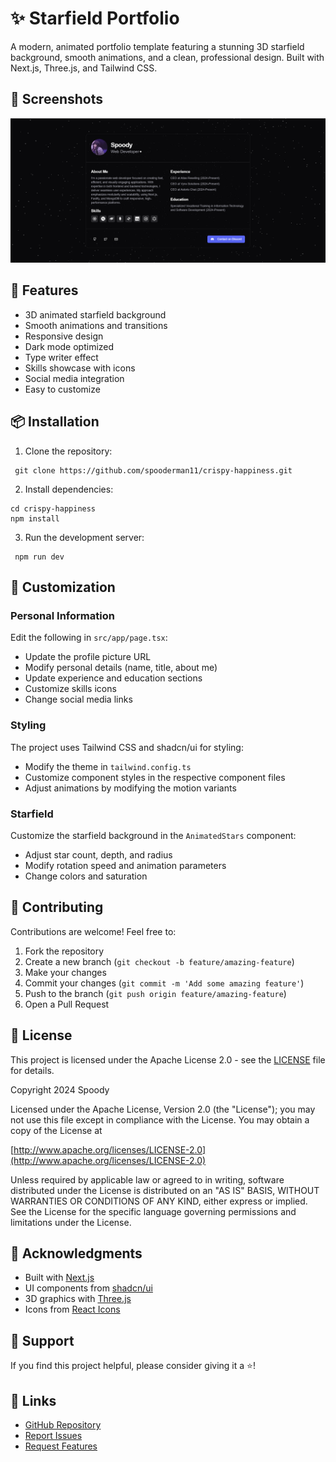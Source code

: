 # ✨ Starfield Portfolio

A modern, animated portfolio template featuring a stunning 3D starfield background, smooth animations, and a clean, professional design. Built with Next.js, Three.js, and Tailwind CSS.


## 📸 Screenshots

![Preview](preview.png)

## 🚀 Features

- 3D animated starfield background
- Smooth animations and transitions
- Responsive design
- Dark mode optimized
- Type writer effect
- Skills showcase with icons
- Social media integration
- Easy to customize


## 📦 Installation

1. Clone the repository:


```shellscript
 git clone https://github.com/spooderman11/crispy-happiness.git
```

2. Install dependencies:


```shellscript
cd crispy-happiness
npm install
```

3. Run the development server:


```shellscript
 npm run dev
```

## 🎨 Customization

### Personal Information

Edit the following in `src/app/page.tsx`:

- Update the profile picture URL
- Modify personal details (name, title, about me)
- Update experience and education sections
- Customize skills icons
- Change social media links


### Styling

The project uses Tailwind CSS and shadcn/ui for styling:

- Modify the theme in `tailwind.config.ts`
- Customize component styles in the respective component files
- Adjust animations by modifying the motion variants


### Starfield

Customize the starfield background in the `AnimatedStars` component:

- Adjust star count, depth, and radius
- Modify rotation speed and animation parameters
- Change colors and saturation


## 🤝 Contributing

Contributions are welcome! Feel free to:

1. Fork the repository
2. Create a new branch (`git checkout -b feature/amazing-feature`)
3. Make your changes
4. Commit your changes (`git commit -m 'Add some amazing feature'`)
5. Push to the branch (`git push origin feature/amazing-feature`)
6. Open a Pull Request


## 📄 License

This project is licensed under the Apache License 2.0 - see the [LICENSE](LICENSE) file for details.

Copyright 2024 Spoody

Licensed under the Apache License, Version 2.0 (the "License");
you may not use this file except in compliance with the License.
You may obtain a copy of the License at

[http://www.apache.org/licenses/LICENSE-2.0](http://www.apache.org/licenses/LICENSE-2.0)

Unless required by applicable law or agreed to in writing, software
distributed under the License is distributed on an "AS IS" BASIS,
WITHOUT WARRANTIES OR CONDITIONS OF ANY KIND, either express or implied.
See the License for the specific language governing permissions and
limitations under the License.

## 🙏 Acknowledgments

- Built with [Next.js](https://nextjs.org/)
- UI components from [shadcn/ui](https://ui.shadcn.com/)
- 3D graphics with [Three.js](https://threejs.org/)
- Icons from [React Icons](https://react-icons.github.io/react-icons/)


## 💖 Support

If you find this project helpful, please consider giving it a ⭐️!

## 🔗 Links

- [GitHub Repository](https://github.com/spooderman11/crispy-happiness)
- [Report Issues](https://github.com/spooderman11/crispy-happiness/issues)
- [Request Features](https://github.com/spooderman11/crispy-happiness/issues)